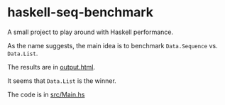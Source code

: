 # haskell-seq-benchmark


A small project to play around with Haskell performance.

As the name suggests, the main idea is to benchmark 
`Data.Sequence` vs. `Data.List`.

The results are in [output.html](output.html).

It seems that `Data.List` is the winner.

The code is in [src/Main.hs](src/Main.hs)


